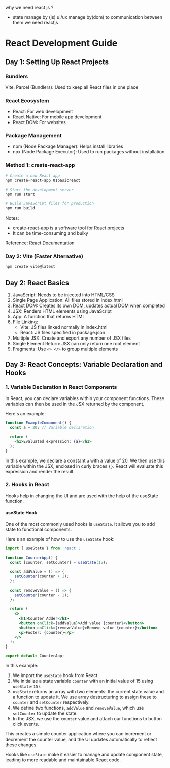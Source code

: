 why we need react js ?
- state manage by (js) ui/ux manage by(dom) to communication between them we need reactjs
# React Development Guide

## Day 1: Setting Up React Projects

### Bundlers
Vite, Parcel (Bundlers): Used to keep all React files in one place

### React Ecosystem
- React: For web development
- React Native: For mobile app development
- React DOM: For websites

### Package Management
- npm (Node Package Manager): Helps install libraries
- npx (Node Package Executor): Used to run packages without installation

### Method 1: create-react-app
```bash
# Create a new React app
npm create-react-app 01basicreact

# Start the development server
npm run start 

# Build JavaScript files for production
npm run build
```

Notes:
- create-react-app is a software tool for React projects
- It can be time-consuming and bulky

Reference: [React Documentation](https://react.dev/learn/start-a-new-react-project)

### Day 2: Vite (Faster Alternative)
```bash
npm create vite@latest
```

## Day 2: React Basics

1. JavaScript: Needs to be injected into HTML/CSS
2. Single Page Application: All files stored in index.html
3. React DOM: Creates its own DOM, updates actual DOM when completed
4. JSX: Renders HTML elements using JavaScript
5. App: A function that returns HTML
6. File Linking:
   - Vite: JS files linked normally in index.html
   - React: JS files specified in package.json
7. Multiple JSX: Create and export any number of JSX files
8. Single Element Return: JSX can only return one root element
9. Fragments: Use `<> </>` to group multiple elements

## Day 3: React Concepts: Variable Declaration and Hooks

### 1. Variable Declaration in React Components

In React, you can declare variables within your component functions. These variables can then be used in the JSX returned by the component.

Here's an example:

```jsx
function ExampleComponent() {
  const a = 20; // Variable declaration

  return (
    <h1>Evaluated expression: {a}</h1>
  );
}
```

In this example, we declare a constant `a` with a value of 20. We then use this variable within the JSX, enclosed in curly braces `{}`. React will evaluate this expression and render the result.

### 2. Hooks in React

Hooks help in changing the UI and are used with the help of the useState function.

#### useState Hook

One of the most commonly used hooks is `useState`. It allows you to add state to functional components.

Here's an example of how to use the `useState` hook:

```jsx
import { useState } from 'react';

function CounterApp() {
  const [counter, setCounter] = useState(15);

  const addValue = () => {
    setCounter(counter + 1);
  };

  const removeValue = () => {
    setCounter(counter - 1);
  };

  return (
    <>
      <h1>Counter Adder</h1>
      <button onClick={addValue}>Add value {counter}</button>
      <button onClick={removeValue}>Remove value {counter}</button>
      <p>Footer: {counter}</p>
    </>
  );
}

export default CounterApp;
```

In this example:

1. We import the `useState` hook from React.
2. We initialize a state variable `counter` with an initial value of 15 using `useState(15)`.
3. `useState` returns an array with two elements: the current state value and a function to update it. We use array destructuring to assign these to `counter` and `setCounter` respectively.
4. We define two functions, `addValue` and `removeValue`, which use `setCounter` to update the state.
5. In the JSX, we use the `counter` value and attach our functions to button click events.

This creates a simple counter application where you can increment or decrement the counter value, and the UI updates automatically to reflect these changes.

Hooks like `useState` make it easier to manage and update component state, leading to more readable and maintainable React code.
